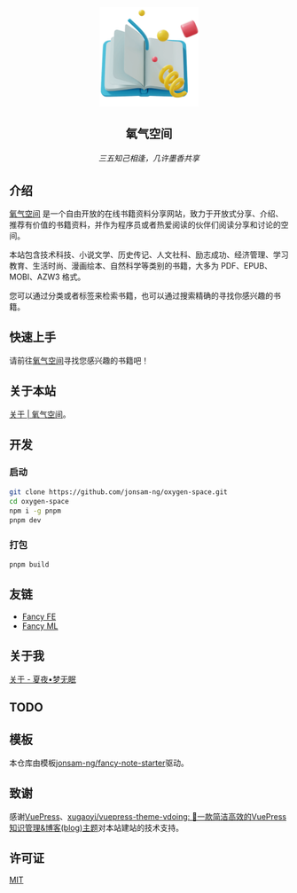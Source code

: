 <p align="center"><a href="https://jonsam-ng.github.io/fancy-note-starter/" target="_blank" rel="noopener noreferrer"><img width="180" src="/docs/.vuepress/public/img/logo.png" alt="logo"></a></p>

<h2 align="center">氧气空间</h2>
<h6 align="center">三五知己相逢，几许墨香共享</h6>

## 介绍

[氧气空间](https://github.com/jonsam-ng/oxygen-space) 是一个自由开放的在线书籍资料分享网站，致力于开放式分享、介绍、推荐有价值的书籍资料，并作为程序员或者热爱阅读的伙伴们阅读分享和讨论的空间。

本站包含技术科技、小说文学、历史传记、人文社科、励志成功、经济管理、学习教育、生活时尚、漫画绘本、自然科学等类别的书籍，大多为 PDF、EPUB、MOBI、AZW3 格式。

您可以通过分类或者标签来检索书籍，也可以通过搜索精确的寻找你感兴趣的书籍。

## 快速上手

请前往[氧气空间](https://ox.jonsam.site/)寻找您感兴趣的书籍吧！

## 关于本站

[关于 | 氧气空间](https://ox.jonsam.site/about/)。

## 开发

### 启动

```bash
git clone https://github.com/jonsam-ng/oxygen-space.git
cd oxygen-space
npm i -g pnpm
pnpm dev
```

### 打包

```bash
pnpm build
```

## 友链

- [Fancy FE](https://source.jonsam.site/)
- [Fancy ML](https://ml.jonsam.site/)

## 关于我

[关于 - 夏夜•梦无眠](https://www.jonsam.site/about/)

## TODO

## 模板

本仓库由模板[jonsam-ng/fancy-note-starter](https://github.com/jonsam-ng/fancy-note-starter)驱动。

## 致谢

感谢[VuePress](https://vuepress.vuejs.org/)、[xugaoyi/vuepress-theme-vdoing: 🚀一款简洁高效的VuePress知识管理&博客(blog)主题](https://github.com/xugaoyi/vuepress-theme-vdoing)对本站建站的技术支持。

## 许可证

[MIT](./LICENSE)
